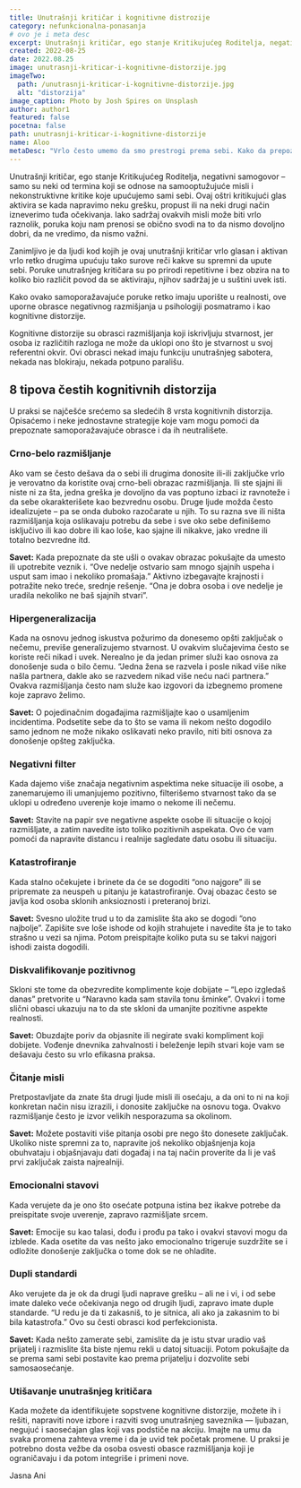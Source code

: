 ```yaml
---
title: Unutrašnji kritičar i kognitivne distrozije
category: nefunkcionalna-ponasanja
# ovo je i meta desc
excerpt: Unutrašnji kritičar, ego stanje Kritikujućeg Roditelja, negativni samogovor – samo su neki od termina koji se odnose na samooptužujuće misli i nekonstruktivne kritike koje upućujemo sami sebi.
created: 2022-08-25
date: 2022.08.25
image: unutrasnji-kriticar-i-kognitivne-distorzije.jpg
imageTwo:
  path: /unutrasnji-kriticar-i-kognitivne-distorzije.jpg
  alt: "distorzija"
image_caption: Photo by Josh Spires on Unsplash
author: author1
featured: false
pocetna: false
path: unutrasnji-kriticar-i-kognitivne-distorzije
name: Aloo
metaDesc: "Vrlo često umemo da smo prestrogi prema sebi. Kako da prepoznati samokritične obrasce razmišljanja i saveti za ponašanje kad smo previše samokritični."
---
```


Unutrašnji kritičar, ego stanje Kritikujućeg Roditelja, negativni samogovor – samo su neki od termina koji se odnose na samooptužujuće misli i nekonstruktivne kritike koje upućujemo sami sebi. Ovaj oštri kritikujući glas aktivira se kada napravimo neku grešku, propust ili na neki drugi način izneverimo tuđa očekivanja. Iako sadržaj ovakvih misli može biti vrlo raznolik, poruka koju nam prenosi se obično svodi na to da nismo dovoljno dobri, da ne vredimo, da nismo važni. 

Zanimljivo je da ljudi kod kojih je ovaj unutrašnji kritičar vrlo glasan i aktivan vrlo retko drugima upućuju tako surove reči kakve su spremni da upute sebi. Poruke unutrašnjeg kritičara su po prirodi repetitivne i bez obzira na to koliko bio različit povod da se aktiviraju, njihov sadržaj je u suštini uvek isti. 

Kako ovako samoporažavajuće poruke retko imaju uporište u realnosti, ove uporne obrasce negativnog razmišjanja u psihologiji posmatramo i kao kognitivne distorzije.

Kognitivne distorzije su obrasci razmišljanja koji iskrivljuju stvarnost, jer osoba iz različitih razloga ne može da uklopi ono što je stvarnost u svoj referentni okvir. Ovi obrasci nekad imaju funkciju unutrašnjeg sabotera, nekada nas blokiraju, nekada potpuno parališu. 

## 8 tipova čestih kognitivnih distorzija

U praksi se najčešće srećemo sa sledećih 8 vrsta kognitivnih distorzija. Opisaćemo i neke jednostavne strategije koje vam mogu pomoći da prepoznate samoporažavajuće obrasce i da ih neutrališete. 

### Crno-belo razmišljanje

Ako vam se često dešava da o sebi ili drugima donosite ili-ili zaključke vrlo je verovatno da koristite ovaj crno-beli obrazac razmišljanja. Ili ste sjajni ili niste ni za šta, jedna greška je dovoljno da vas poptuno izbaci iz ravnoteže i da sebe okarakterišete kao bezvrednu osobu. Druge ljude možda često idealizujete –  pa se onda duboko razočarate u njih. To su razna sve ili ništa razmišljanja koja oslikavaju potrebu da sebe i sve oko sebe definišemo isključivo ili kao dobre ili kao loše, kao sjajne ili nikakve, jako vredne ili totalno bezvredne itd. 

**Savet:** Kada prepoznate da ste ušli o ovakav obrazac pokušajte da umesto ili upotrebite veznik i. “Ove nedelje ostvario sam mnogo sjajnih uspeha i usput sam imao i nekoliko promašaja.” Aktivno izbegavajte krajnosti i potražite neko treće, srednje rešenje. “Ona je dobra osoba i ove nedelje je uradila nekoliko ne baš sjajnih stvari”.

### Hipergeneralizacija

Kada na osnovu jednog iskustva požurimo da donesemo opšti zaključak o nečemu, previše generalizujemo stvarnost. U ovakvim slučajevima često se koriste reči nikad i uvek. Nerealno je da jedan primer služi kao osnova za donošenje suda o bilo čemu. “Jedna žena se razvela i posle nikad više nike našla partnera, dakle ako se razvedem nikad više neću naći partnera.” Ovakva razmišljanja često nam služe kao izgovori da izbegnemo promene koje zapravo želimo. 

**Savet:** O pojedinačnim događajima razmišljajte kao o usamljenim incidentima. Podsetite sebe da to što se vama ili nekom nešto dogodilo samo jednom ne može nikako oslikavati neko pravilo, niti biti osnova za donošenje opšteg zaključka. 

### Negativni filter

Kada dajemo više značaja negativnim aspektima neke situacije ili osobe, a zanemarujemo ili umanjujemo pozitivno, filterišemo stvarnost tako da se uklopi u određeno uverenje koje imamo o nekome ili nečemu. 

**Savet:** Stavite na papir sve negativne aspekte osobe ili situacije o kojoj razmišljate, a zatim navedite isto toliko pozitivnih aspekata. Ovo će vam pomoći da napravite distancu i realnije sagledate datu osobu ili situaciju. 

### Katastrofiranje

Kada stalno očekujete i brinete da će se dogoditi “ono najgore” ili se pripremate za neuspeh u pitanju je katastrofiranje. Ovaj obazac često se javlja kod osoba sklonih 
anksioznosti i preteranoj brizi. 

**Savet:** Svesno uložite trud u to da zamislite šta ako se dogodi “ono najbolje”. Zapišite sve loše ishode od kojih strahujete i navedite šta je to tako strašno u vezi sa njima. Potom preispitajte koliko puta su se takvi najgori ishodi zaista dogodili.

### Diskvalifikovanje pozitivnog

Skloni ste tome da obezvredite komplimente koje dobijate – “Lepo izgledaš danas” pretvorite u “Naravno kada sam stavila tonu šminke”. Ovakvi i tome slični obasci ukazuju na to da ste skloni da umanjite pozitivne aspekte realnosti. 

**Savet:** Obuzdajte poriv da objasnite ili negirate svaki kompliment koji dobijete. Vođenje dnevnika zahvalnosti i beleženje lepih stvari koje vam se dešavaju često su vrlo efikasna praksa. 

### Čitanje misli

Pretpostavljate da znate šta drugi ljude misli ili osećaju, a da oni to ni na koji konkretan način nisu izrazili, i donosite zaključke na osnovu toga. Ovakvo razmišljanje često je izvor velikih nesporazuma sa okolinom. 

**Savet:** Možete postaviti više pitanja osobi pre nego što donesete zaključak. Ukoliko niste spremni za to, napravite još nekoliko objašnjenja koja obuhvataju i objašnjavaju dati događaj i na taj način proverite da li je vaš prvi zaključak zaista najrealniji. 

### Emocionalni stavovi

Kada verujete da je ono što osećate potpuna istina bez ikakve potrebe da preispitate svoje uverenje, zapravo razmišljate srcem. 

**Savet:** Emocije su kao talasi, dođu i prođu pa tako i ovakvi stavovi mogu da izblede. Kada osetite da vas nešto jako emocionalno trigeruje suzdržite se i odložite donošenje zaključka o tome dok se ne ohladite. 

### Dupli standardi

Ako verujete da je ok da drugi ljudi naprave grešku – ali ne i vi, i od sebe imate daleko veće očekivanja nego od drugih ljudi, zapravo imate duple standarde. “U redu je da ti zakasniš, to je sitnica, ali ako ja zakasnim to bi bila katastrofa.” Ovo su česti obrasci kod perfekcionista. 

**Savet:** Kada nešto zamerate sebi, zamislite da je istu stvar uradio vaš prijatelj i razmislite šta biste njemu rekli u datoj situaciji. Potom pokušajte da se prema sami sebi postavite kao prema prijatelju i dozvolite sebi samosaosećanje. 

### Utišavanje unutrašnjeg kritičara

Kada možete da identifikujete sopstvene kognitivne distorzije, možete ih i rešiti, napraviti nove izbore i razviti svog unutrašnjeg saveznika — ljubazan, negujuć i saosećajan glas koji vas podstiče na akciju. Imajte na umu da svaka promena zahteva vreme i da je uvid tek početak promene. U praksi je potrebno dosta vežbe da osoba osvesti obasce razmišljanja koji je ograničavaju i da potom integriše i primeni nove. 

Jasna Ani


